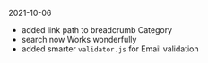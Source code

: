 2021-10-06
- added link path to breadcrumb Category
- search now Works wonderfully
- added smarter `validator.js` for Email validation
